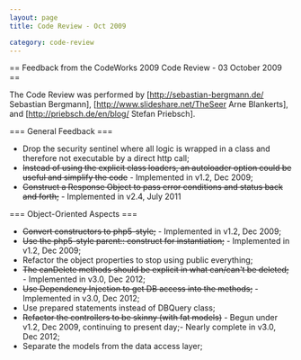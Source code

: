 ```yaml
---
layout: page
title: Code Review - Oct 2009

category: code-review
---
```


== Feedback from the CodeWorks 2009 Code Review - 03 October 2009 ==

The Code Review was performed by [http://sebastian-bergmann.de/ Sebastian Bergmann], [http://www.slideshare.net/TheSeer Arne Blankerts], and [http://priebsch.de/en/blog/ Stefan Priebsch].

=== General Feedback ===

*  Drop the security sentinel where all logic is wrapped in a class and therefore not executable by a direct http call;
*  <strike>Instead of using the explicit class loaders, an autoloader option could be useful and simplify the code</strike> - Implemented in v1.2, Dec 2009;
*  <strike>Construct a Response Object to pass error conditions and status back and forth;</strike> - Implemented in v2.4, July 2011

=== Object-Oriented Aspects ===

*  <strike>Convert constructors to php5-style;</strike> - Implemented in v1.2, Dec 2009;
*  <strike>Use the php5-style parent:: construct for instantiation;</strike> - Implemented in v1.2, Dec 2009;
*  Refactor the object properties to stop using public everything;
*  <strike>The canDelete methods should be explicit in what can/can't be deleted;</strike> - Implemented in v3.0, Dec 2012;
*  <strike>Use Dependency Injection to get DB access into the methods;</strike> - Implemented in v3.0, Dec 2012;
*  Use prepared statements instead of DBQuery class;
*  <strike>Refactor the controllers to be skinny (with fat models)</strike> - Begun under v1.2, Dec 2009, continuing to present day;- Nearly complete in v3.0, Dec 2012;
*  Separate the models from the data access layer;